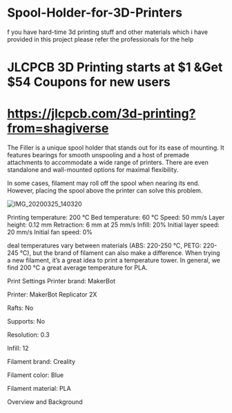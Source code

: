 # Spool-Holder-for-3D-Printers


f you have hard-time 3d printing stuff and other materials which i have provided in this project please refer the professionals for the help

# JLCPCB 3D Printing starts at $1 &Get $54 Coupons for new users
# https://jlcpcb.com/3d-printing?from=shagiverse
The Filler is a unique spool holder that stands out for its ease of mounting. It features bearings for smooth unspooling and a host of premade attachments to accommodate a wide range of printers. There are even standalone and wall-mounted options for maximal flexibility.

In some cases, filament may roll off the spool when nearing its end. However, placing the spool above the printer can solve this problem.

![IMG_20200325_140320](https://user-images.githubusercontent.com/118260277/202007305-d90d12e8-3635-4836-b49a-f5431a257790.jpg)

Printing temperature: 200 °C
Bed temperature: 60 °C
Speed: 50 mm/s
Layer height: 0.12 mm
Retraction: 6 mm at 25 mm/s
Infill: 20%
Initial layer speed: 20 mm/s
Initial fan speed: 0%

deal temperatures vary between materials (ABS: 220-250 °C, PETG: 220-245 °C), but the brand of filament can also make a difference. When trying a new filament, it’s a great idea to print a temperature tower. In general, we find 200 °C a great average temperature for PLA.

Print Settings
Printer brand:
MakerBot


Printer:
MakerBot Replicator 2X


Rafts:
No

Supports:
No

Resolution:
0.3

Infill:
12

Filament brand:
Creality


Filament color:
Blue


Filament material:
PLA


Overview and Background

